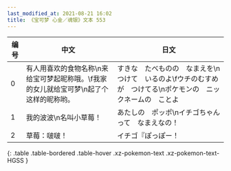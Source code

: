```yaml
---
last_modified_at: 2021-08-21 16:02
title: 《宝可梦 心金／魂银》文本 553
---
```

| 编号 | 中文 | 日文 |
| ---- | ---- | ---- |
| 0 | 有人用喜欢的食物名称\n来给宝可梦起昵称哦。\f我家的女儿就给宝可梦\n起了个这样的昵称哟。 | すきな　たべものの　なまえを\nつけて　いるのよ\fウチのむすめが　つけてる\nポケモンの　ニックネームの　ことよ |
| 1 | 我的波波\n名叫小草莓！ | あたしの　ポッポ\nイチゴちゃん　って　なまえなの！ |
| 2 | 草莓：啵啵！ | イチゴ『ぽっぽー！ |
{: .table .table-bordered .table-hover .xz-pokemon-text .xz-pokemon-text-HGSS }